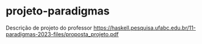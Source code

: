 # projeto-paradigmas

Descrição de projeto do professor
https://haskell.pesquisa.ufabc.edu.br/11-paradigmas-2023-files/proposta_projeto.pdf
